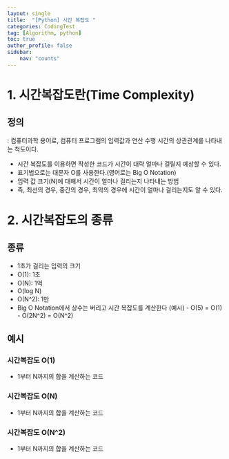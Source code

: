 ```yaml
---
layout: single
title:  "[Python] 시간 복잡도 "
categories: CodingTest
tag: [Algorithm, python]
toc: true
author_profile: false
sidebar:
    nav: "counts"
---  
```

# 1. 시간복잡도란(Time Complexity)  
## 정의  
: 컴퓨터과학 용어로, 컴퓨터 프로그램의 입력값과 연산 수행 시간의 상관관계를 나타내는 척도이다.
- 시간 복잡도를 이용하면 작성한 코드가 시간이 대략 얼마나 걸릴지 예상할 수 있다.
- 표기법으로는 대문자 O를 사용한다.(영어로는 Big O Notation)
- 입력 값 크기(N)에 대해서 시간이 얼마나 걸리는지 나타내는 방법
- 즉, 최선의 경우, 중간의 경우, 최악의 경우에 시간이 얼마나 걸리는지도 알 수 있다.

# 2. 시간복잡도의 종류
## 종류 
- 1초가 걸리는 입력의 크기
- O(1): 1초
- O(N): 1억
- O(log N)
- O(N^2): 1만
- Big O Notation에서 상수는 버리고 시간 복잡도를 계산한다
  (예시) - O(5) = O(1)  
      - O(2N^2) = O(N^2)

## 예시
### 시간복잡도 O(1)
- 1부터 N까지의 합을 계산하는 코드
<script src="https://gist.github.com/kghees/506c76ae7c6f5b4b4d8133532d750edb.js"></script>  

### 시간복잡도 O(N)
- 1부터 N까지의 합을 계산하는 코드
<script src="https://gist.github.com/kghees/ea21604fad25c15ec20bcb7315ad55b2.js"></script>

### 시간복잡도 O(N^2)
- 1부터 N까지의 합을 계산하는 코드
<script src="https://gist.github.com/kghees/bc9d95b8e9f90064992f6c85eea29b29.js"></script>

